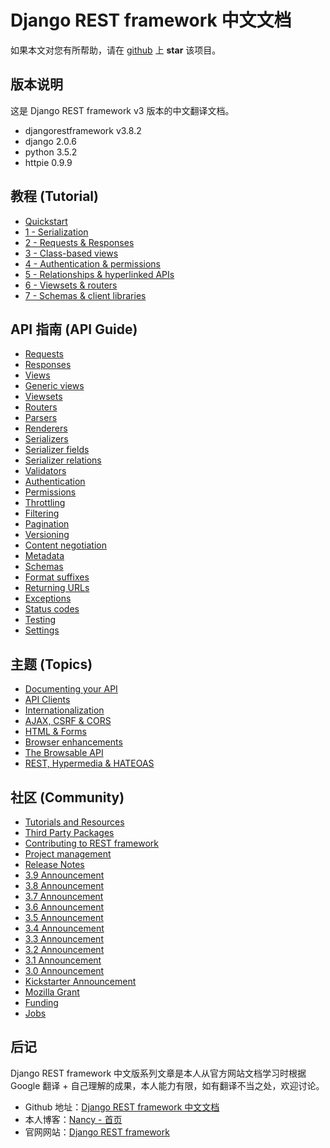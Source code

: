 # Django REST framework 中文文档
如果本文对您有所帮助，请在 [github](https://github.com/fangweiren/Django-REST-framework-documentation) 上 **star** 该项目。

## 版本说明
这是 Django REST framework v3 版本的中文翻译文档。

- djangorestframework v3.8.2
- django 2.0.6
- python 3.5.2
- httpie 0.9.9

## 教程 (Tutorial)
- [Quickstart](https://github.com/fangweiren/Django-REST-framework-documentation/blob/master/Tutorial/Quickstart.md)
- [1 - Serialization](https://github.com/fangweiren/Django-REST-framework-documentation/blob/master/Tutorial/Serialization.md)
- [2 - Requests & Responses](https://github.com/fangweiren/Django-REST-framework-documentation/blob/master/Tutorial/Requests-and-Responses.md)
- [3 - Class-based views](https://github.com/fangweiren/Django-REST-framework-documentation/blob/master/Tutorial/Class-based-views.md)
- [4 - Authentication & permissions](https://github.com/fangweiren/Django-REST-framework-documentation/blob/master/Tutorial/Authentication-and-Permissions.md)
- [5 - Relationships & hyperlinked APIs](https://github.com/fangweiren/Django-REST-framework-documentation/blob/master/Tutorial/Relationships-and-Hyperlinked-APIs.md)
- [6 - Viewsets & routers](https://github.com/fangweiren/Django-REST-framework-documentation/blob/master/Tutorial/ViewSets-and-Routers.md)
- [7 - Schemas & client libraries](https://github.com/fangweiren/Django-REST-framework-documentation/blob/master/Tutorial/Schemas-and-client_libraries.md)

## API 指南 (API Guide)
- [Requests](https://github.com/fangweiren/Django-REST-framework-documentation/blob/master/API-Guide/Requests.md)
- [Responses](https://github.com/fangweiren/Django-REST-framework-documentation/blob/master/API-Guide/Responses.md)
- [Views](https://github.com/fangweiren/Django-REST-framework-documentation/blob/master/API-Guide/Views.md)
- [Generic views](https://github.com/fangweiren/Django-REST-framework-documentation/blob/master/API-Guide/Generic-views.md)
- [Viewsets](https://github.com/fangweiren/Django-REST-framework-documentation/blob/master/API-Guide/ViewSets.md)
- [Routers](https://github.com/fangweiren/Django-REST-framework-documentation/blob/master/API-Guide/Routers.md)
- [Parsers](https://github.com/fangweiren/Django-REST-framework-documentation/blob/master/API-Guide/Parsers.md)
- [Renderers](https://github.com/fangweiren/Django-REST-framework-documentation/blob/master/API-Guide/Renderers.md)
- [Serializers](https://github.com/fangweiren/Django-REST-framework-documentation/blob/master/API-Guide/Serializers.md)
- [Serializer fields](https://github.com/fangweiren/Django-REST-framework-documentation/blob/master/API-Guide/Serializer-fields.md)
- [Serializer relations](https://github.com/fangweiren/Django-REST-framework-documentation/blob/master/API-Guide/Serializer-relations.md)
- [Validators](https://github.com/fangweiren/Django-REST-framework-documentation/blob/master/API-Guide/Validators.md)
- [Authentication](https://github.com/fangweiren/Django-REST-framework-documentation/blob/master/API-Guide/Authentication.md)
- [Permissions](https://github.com/fangweiren/Django-REST-framework-documentation/blob/master/API-Guide/Permissions.md)
- [Throttling](https://github.com/fangweiren/Django-REST-framework-documentation/blob/master/API-Guide/Throttling.md)
- [Filtering](https://github.com/fangweiren/Django-REST-framework-documentation/blob/master/API-Guide/Filtering.md)
- [Pagination](https://github.com/fangweiren/Django-REST-framework-documentation/blob/master/API-Guide/Pagination.md)
- [Versioning](https://github.com/fangweiren/Django-REST-framework-documentation/blob/master/API-Guide/Versioning.md)
- [Content negotiation](https://github.com/fangweiren/Django-REST-framework-documentation/blob/master/API-Guide/Content-negotiation.md)
- [Metadata](https://github.com/fangweiren/Django-REST-framework-documentation/blob/master/API-Guide/Metadata.md)
- [Schemas](https://github.com/fangweiren/Django-REST-framework-documentation/blob/master/API-Guide/Schemas.md)
- [Format suffixes](https://github.com/fangweiren/Django-REST-framework-documentation/blob/master/API-Guide/Format-suffixes.md)
- [Returning URLs](https://github.com/fangweiren/Django-REST-framework-documentation/blob/master/API-Guide/Returning-URLs.md)
- [Exceptions](https://github.com/fangweiren/Django-REST-framework-documentation/blob/master/API-Guide/Exceptions.md)
- [Status codes](https://github.com/fangweiren/Django-REST-framework-documentation/blob/master/API-Guide/Status-Codes.md)
- [Testing](https://github.com/fangweiren/Django-REST-framework-documentation/blob/master/API-Guide/Testing.md)
- [Settings](https://github.com/fangweiren/Django-REST-framework-documentation/blob/master/API-Guide/Settings.md)

## 主题 (Topics)
- [Documenting your API](https://github.com/fangweiren/Django-REST-framework-documentation/blob/master/Topics/Documenting_your_API.md)
- [API Clients](https://github.com/fangweiren/Django-REST-framework-documentation/blob/master/Topics/API_Clients.md)
- [Internationalization](https://github.com/fangweiren/Django-REST-framework-documentation/blob/master/Topics/Internationalization.md)
- [AJAX, CSRF & CORS](https://github.com/fangweiren/Django-REST-framework-documentation/blob/master/Topics/AJAX%2C_CSRF_%26_CORS.md)
- [HTML & Forms](https://github.com/fangweiren/Django-REST-framework-documentation/blob/master/Topics/HTML_%26_Forms.md)
- [Browser enhancements](https://github.com/fangweiren/Django-REST-framework-documentation/blob/master/Topics/Browser_enhancements.md)
- [The Browsable API](https://github.com/fangweiren/Django-REST-framework-documentation/blob/master/Topics/The_Browsable_API.md)
- [REST, Hypermedia & HATEOAS](https://github.com/fangweiren/Django-REST-framework-documentation/blob/master/Topics/REST%2C_Hypermedia_%26_HATEOAS.md)

## 社区 (Community)
- [Tutorials and Resources](https://github.com/fangweiren/Django-REST-framework-documentation/blob/master/Community/Tutorials_and_Resources.md)
- [Third Party Packages](https://github.com/fangweiren/Django-REST-framework-documentation/blob/master/Community/Third_Party_Packages.md)
- [Contributing to REST framework](https://github.com/fangweiren/Django-REST-framework-documentation/blob/master/Community/Contributing_to_REST_framework.md)
- [Project management](https://github.com/fangweiren/Django-REST-framework-documentation/blob/master/Community/Project_management.md)
- [Release Notes](https://github.com/fangweiren/Django-REST-framework-documentation/blob/master/Community/Release_Notes.md)
- [3.9 Announcement](https://github.com/fangweiren/Django-REST-framework-documentation/blob/master/Community/3.9_Announcement.md)
- [3.8 Announcement](https://github.com/fangweiren/Django-REST-framework-documentation/blob/master/Community/3.8_Announcement.md)
- [3.7 Announcement](https://github.com/fangweiren/Django-REST-framework-documentation/blob/master/Community/3.7_Announcement.md)
- [3.6 Announcement](https://github.com/fangweiren/Django-REST-framework-documentation/blob/master/Community/3.6_Announcement.md)
- [3.5 Announcement](https://github.com/fangweiren/Django-REST-framework-documentation/blob/master/Community/3.5_Announcement.md)
- [3.4 Announcement](https://github.com/fangweiren/Django-REST-framework-documentation/blob/master/Community/3.4_Announcement.md)
- [3.3 Announcement](https://github.com/fangweiren/Django-REST-framework-documentation/blob/master/Community/3.3_Announcement.md)
- [3.2 Announcement](https://github.com/fangweiren/Django-REST-framework-documentation/blob/master/Community/3.2_Announcement.md)
- [3.1 Announcement](https://github.com/fangweiren/Django-REST-framework-documentation/blob/master/Community/3.1_Announcement.md)
- [3.0 Announcement](https://github.com/fangweiren/Django-REST-framework-documentation/blob/master/Community/3.0_Announcement.md)
- [Kickstarter Announcement](https://github.com/fangweiren/Django-REST-framework-documentation/blob/master/Community/Kickstarter_Announcement.md)
- [Mozilla Grant](https://github.com/fangweiren/Django-REST-framework-documentation/blob/master/Community/Mozilla_Grant.md)
- [Funding](https://github.com/fangweiren/Django-REST-framework-documentation/blob/master/Community/Funding.md)
- [Jobs](https://github.com/fangweiren/Django-REST-framework-documentation/blob/master/Community/Jobs.md)

## 后记
Django REST framework 中文版系列文章是本人从官方网站文档学习时根据 Google 翻译 + 自己理解的成果，本人能力有限，如有翻译不当之处，欢迎讨论。

- Github 地址：[Django REST framework 中文文档](https://github.com/fangweiren/Django-REST-framework-documentation)
- 本人博客：[Nancy - 首页](http://www.iamnancy.top/)
- 官网网站：[Django REST framework](http://www.django-rest-framework.org/)
